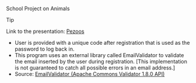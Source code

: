School Project on Animals
> [!TIP]
> Link to the presentation: [Pezoos](https://docs.google.com/presentation/d/1EXACS58cUkxmJNk-Sjobpll4VF5ENN8sYRjf71hFX7I/edit?usp=sharing)

* User is provided with a unique code after registration that is used as the password to log back in.
* This program uses an external library called EmailValidator to validate the email inserted by the user during registration. [This implementation is not guaranteed to catch all possible errors in an email address.]
* Source: [EmailValidator (Apache Commons Validator 1.8.0 API)](https://commons.apache.org/proper/commons-validator/apidocs/org/apache/commons/validator/routines/EmailValidator.html) 
